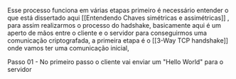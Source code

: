 Esse processo funciona em várias etapas primeiro é necessário entender o que está dissertado aqui [[Entendendo Chaves simétricas e assimétricas]] , para assim realizarmos o processo do hadshake, basicamente aqui é um aperto de mãos entre o cliente e o  servidor para conseguirmos uma comunicação criptografada, a primeira etapa é o [[3-Way TCP handshake]] onde vamos ter uma comunicação inicial, 


Passo 01 - No primeiro passo o cliente vai enviar um "Hello World" para o servidor 